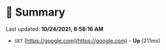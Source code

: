 # 📖 Summary
Last updated: **10/24/2021, 8:58:16 AM**

- `GET` [https://google.com](https://google.com) - **Up** (211ms)
